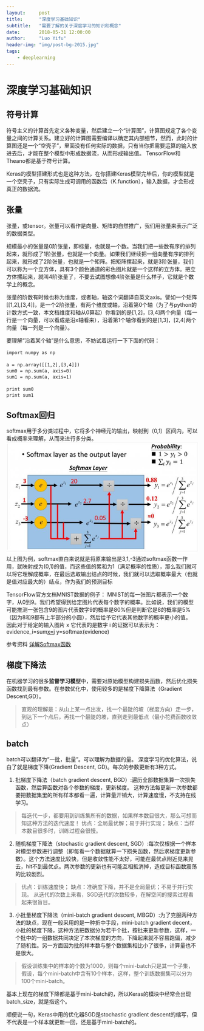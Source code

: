 ```yaml
---
layout:     post
title:      "深度学习基础知识"
subtitle:   "需要了解的关于深度学习的知识和概念"
date:       2018-05-31 12:00:00
author:     "Luo Yifu"
header-img: "img/post-bg-2015.jpg"
tags:
    - deeplearning
---
```


# 深度学习基础知识

## 符号计算
符号主义的计算首先定义各种变量，然后建立一个“计算图”，计算图规定了各个变量之间的计算关系。建立好的计算图需要编译以确定其内部细节，然而，此时的计算图还是一个“空壳子”，里面没有任何实际的数据，只有当你把需要运算的输入放进去后，才能在整个模型中形成数据流，从而形成输出值。
TensorFlow和Theano都是基于符号计算。

Keras的模型搭建形式也是这种方法，在你搭建Keras模型完毕后，你的模型就是一个空壳子，只有实际生成可调用的函数后（K.function），输入数据，才会形成真正的数据流。

## 张量
张量，或tensor。张量可以看作是向量、矩阵的自然推广，我们用张量来表示广泛的数据类型。

规模最小的张量是0阶张量，即标量，也就是一个数。当我们把一些数有序的排列起来，就形成了1阶张量，也就是一个向量。如果我们继续把一组向量有序的排列起来，就形成了2阶张量，也就是一个矩阵。把矩阵摞起来，就是3阶张量，我们可以称为一个立方体，具有3个颜色通道的彩色图片就是一个这样的立方体。把立方体摞起来，就叫4阶张量了，不要去试图想像4阶张量是什么样子，它就是个数学上的概念。

张量的阶数有时候也称为维度，或者轴，轴这个词翻译自英文axis。譬如一个矩阵[[1,2],[3,4]]，是一个2阶张量，有两个维度或轴，沿着第0个轴（为了与python的计数方式一致，本文档维度和轴从0算起）你看到的是[1,2]，[3,4]两个向量（每一行是一个向量，可以看成是沿x轴看来），沿着第1个轴你看到的是[1,3]，[2,4]两个向量（每一列是一个向量）。

要理解“沿着某个轴”是什么意思，不妨试着运行一下下面的代码：
```
import numpy as np

a = np.array([[1,2],[3,4]])
sum0 = np.sum(a, axis=0)
sum1 = np.sum(a, axis=1)

print sum0
print sum1
```

## Softmax回归
softmax用于多分类过程中，它将多个神经元的输出，映射到（0,1）区间内，可以看成概率来理解，从而来进行多分类。
![img](/img/in-post/softmax.jpg)
以上图为例，softmax直白来说就是将原来输出是3,1,-3通过softmax函数一作用，就映射成为(0,1)的值，而这些值的累和为1（满足概率的性质），那么我们就可以将它理解成概率，在最后选取输出结点的时候，我们就可以选取概率最大（也就是值对应最大的）结点，作为我们的预测目标

TensorFlow官方文档MNIST数据的例子：
MNIST的每一张图片都表示一个数字，从0到9。我们希望得到给定图片代表每个数字的概率。比如说，我们的模型可能推测一张包含9的图片代表数字9的概率是80%但是判断它是8的概率是5%（因为8和9都有上半部分的小圆），然后给予它代表其他数字的概率更小的值。
因此对于给定的输入图片 x 它代表的是数字 i 的证据可以表示为：
evidence_i=sum[x=j](w_ij*x_j+b_i)
y=softmax(evidence)

参考资料
[详解Softmax函数](https://zhuanlan.zhihu.com/p/25723112)

## 梯度下降法
在机器学习的很多**监督学习模型**中，需要对原始模型构建损失函数，然后优化损失函数找到最有参数。在参数优化中，使用较多的是梯度下降算法（Gradient Descent,GD）。
> 直观的理解是：从山上某一点出发，找一个最陡的坡（梯度方向）走一步，到达下一个点后，再找一个最陡的坡，直到走到最低点（最小花费函数收敛点）

## batch
batch可以翻译为“一批，批量”。可以理解为数据的量。
深度学习的优化算法，说白了就是梯度下降(Gradient Descent, GD)。每次的参数更新有3种方式。

1. 批梯度下降法（batch gradient descent, BGD）:遍历全部数据集算一次损失函数，然后算函数对各个参数的梯度，更新梯度。
这种方法每更新一次参数都要把数据集里的所有样本都看一遍，计算量开销大，计算速度慢，不支持在线学习。
> 每迭代一步，都要用到训练集所有的数据，如果样本数目很大，那么可想而知这种方法的迭代速度！ 
> 优点：全局最优解；易于并行实现； 
> 缺点：当样本数目很多时，训练过程会很慢。 

2. 随机梯度下降法（stochastic gradient descent, SGD）:每次仅根据一个样本对模型参数进行调整（即每看一个数据就算一下损失函数，然后求梯度更新参数）。这个方法速度比较快，但是收敛性能不太好，可能在最优点附近晃来晃去，hit不到最优点。两次参数的更新也有可能互相抵消掉，造成目标函数震荡的比较剧烈。
> 优点：训练速度快； 
> 缺点：准确度下降，并不是全局最优；不易于并行实现。 
> 从迭代的次数上来看，SGD迭代的次数较多，在解空间的搜索过程看起来很盲目。

3. 小批量梯度下降法（mini-batch gradient descent, MBGD）:为了克服两种方法的缺点，现在一般采用的是一种折中手段，mini-batch gradient decent，小批的梯度下降，这种方法把数据分为若干个批，按批来更新参数，这样，一个批中的一组数据共同决定了本次梯度的方向，下降起来就不容易跑偏，减少了随机性。另一方面因为批的样本数与整个数据集相比小了很多，计算量也不是很大。
> 假设训练集中的样本的个数为1000，则每个mini-batch只是其一个子集，假设，每个mini-batch中含有10个样本，这样，整个训练数据集可以分为100个mini-batch。

基本上现在的梯度下降都是基于mini-batch的，所以Keras的模块中经常会出现batch_size，就是指这个。

顺便说一句，Keras中用的优化器SGD是stochastic gradient descent的缩写，但不代表是一个样本就更新一回，还是基于mini-batch的。